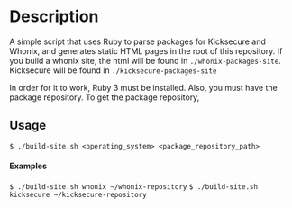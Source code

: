 # Description

A simple script that uses Ruby to parse packages for Kicksecure and Whonix, and generates static HTML pages in the root of this repository. If you build a whonix site, the html will be found in `./whonix-packages-site`. Kicksecure will be found in `./kicksecure-packages-site`

In order for it to work, Ruby 3 must be installed. Also, you must have the package repository. To get the package repository,

## Usage

`$ ./build-site.sh <operating_system> <package_repository_path>`

#### Examples

`$ ./build-site.sh whonix ~/whonix-repository`
`$ ./build-site.sh kicksecure ~/kicksecure-repository`


